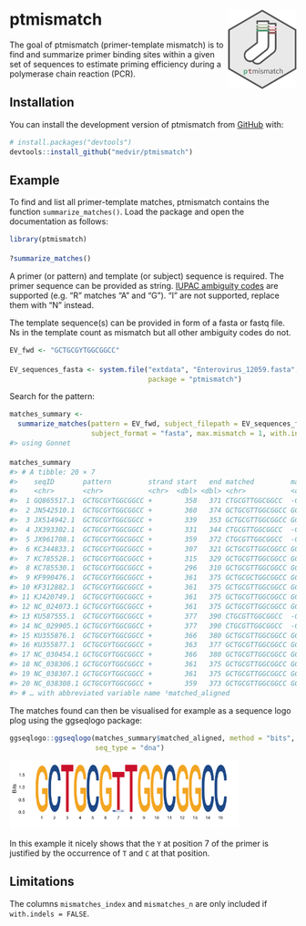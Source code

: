 
<!-- README.md is generated from README.Rmd. Please edit that file -->

# ptmismatch <img src='man/figures/logo.png' align="right" height="139" />

<!-- badges: start -->
<!-- badges: end -->

The goal of ptmismatch (primer-template mismatch) is to find and
summarize primer binding sites within a given set of sequences to
estimate priming efficiency during a polymerase chain reaction (PCR).

## Installation

You can install the development version of ptmismatch from
[GitHub](https://github.com/) with:

``` r
# install.packages("devtools")
devtools::install_github("medvir/ptmismatch")
```

## Example

To find and list all primer-template matches, ptmismatch contains the
function `summarize_matches()`. Load the package and open the
documentation as follows:

``` r
library(ptmismatch)

?summarize_matches()
```

A primer (or pattern) and template (or subject) sequence is required.
The primer sequence can be provided as string. [IUPAC ambiguity
codes](https://www.bioinformatics.org/sms/iupac.html) are supported
(e.g. “R” matches “A” and “G”). “I” are not supported, replace them with
“N” instead.

The template sequence(s) can be provided in form of a fasta or fastq
file. Ns in the template count as mismatch but all other ambiguity codes
do not.

``` r
EV_fwd <- "GCTGCGYTGGCGGCC"

EV_sequences_fasta <- system.file("extdata", "Enterovirus_12059.fasta",
                                  package = "ptmismatch")
```

Search for the pattern:

``` r
matches_summary <-
  summarize_matches(pattern = EV_fwd, subject_filepath = EV_sequences_fasta,
                    subject_format = "fasta", max.mismatch = 1, with.indels = TRUE)
#> using Gonnet

matches_summary
#> # A tibble: 20 × 7
#>    seqID       pattern         strand start   end matched         matched_alig…¹
#>    <chr>       <chr>           <chr>  <dbl> <dbl> <chr>           <chr>         
#>  1 GQ865517.1  GCTGCGYTGGCGGCC +        358   371 CTGCGTTGGCGGCC  -CTGCGTTGGCGG…
#>  2 JN542510.1  GCTGCGYTGGCGGCC +        360   374 GCTGCGTTGGCGGCC GCTGCGTTGGCGG…
#>  3 JX514942.1  GCTGCGYTGGCGGCC +        339   353 GCTGCGTTGGCGGCC GCTGCGTTGGCGG…
#>  4 JX393302.1  GCTGCGYTGGCGGCC +        331   344 CTGCGTTGGCGGCC  -CTGCGTTGGCGG…
#>  5 JX961708.1  GCTGCGYTGGCGGCC +        359   372 CTGCGTTGGCGGCC  -CTGCGTTGGCGG…
#>  6 KC344833.1  GCTGCGYTGGCGGCC +        307   321 GCTGCGTTGGCGGCC GCTGCGTTGGCGG…
#>  7 KC785528.1  GCTGCGYTGGCGGCC +        315   329 GCTGCGTTGGCGGCC GCTGCGTTGGCGG…
#>  8 KC785530.1  GCTGCGYTGGCGGCC +        296   310 GCTGCGTTGGCGGCC GCTGCGTTGGCGG…
#>  9 KF990476.1  GCTGCGYTGGCGGCC +        361   375 GCTGCGCTGGCGGCC GCTGCGCTGGCGG…
#> 10 KF312882.1  GCTGCGYTGGCGGCC +        361   375 GCTGCGTTGGCGGCC GCTGCGTTGGCGG…
#> 11 KJ420749.1  GCTGCGYTGGCGGCC +        361   375 GCTGCGTTGGCGGCC GCTGCGTTGGCGG…
#> 12 NC_024073.1 GCTGCGYTGGCGGCC +        361   375 GCTGCGTTGGCGGCC GCTGCGTTGGCGG…
#> 13 KU587555.1  GCTGCGYTGGCGGCC +        377   390 CTGCGTTGGCGGCC  -CTGCGTTGGCGG…
#> 14 NC_029905.1 GCTGCGYTGGCGGCC +        377   390 CTGCGTTGGCGGCC  -CTGCGTTGGCGG…
#> 15 KU355876.1  GCTGCGYTGGCGGCC +        366   380 GCTGCGTTGGCGGCC GCTGCGTTGGCGG…
#> 16 KU355877.1  GCTGCGYTGGCGGCC +        363   377 GCTGCGTTGGCGGCC GCTGCGTTGGCGG…
#> 17 NC_030454.1 GCTGCGYTGGCGGCC +        366   380 GCTGCGTTGGCGGCC GCTGCGTTGGCGG…
#> 18 NC_038306.1 GCTGCGYTGGCGGCC +        361   375 GCTGCGTTGGCGGCC GCTGCGTTGGCGG…
#> 19 NC_038307.1 GCTGCGYTGGCGGCC +        361   375 GCTGCGTTGGCGGCC GCTGCGTTGGCGG…
#> 20 NC_038308.1 GCTGCGYTGGCGGCC +        359   373 GCTGCGTTGGCGGCC GCTGCGTTGGCGG…
#> # … with abbreviated variable name ¹​matched_aligned
```

The matches found can then be visualised for example as a sequence logo
plog using the ggseqlogo package:

``` r
ggseqlogo::ggseqlogo(matches_summary$matched_aligned, method = "bits",
                     seq_type = "dna")
```

<img src="man/figures/README-example-summary-logoplot-1.png" width="80%" />

In this example it nicely shows that the `Y` at position 7 of the primer
is justified by the occurrence of `T` and `C` at that position.

## Limitations

The columns `mismatches_index` and `mismatches_n` are only included if
`with.indels = FALSE`.
